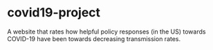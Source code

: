 # covid19-project
A website that rates how helpful policy responses (in the US) towards COVID-19 have been towards decreasing transmission rates.
